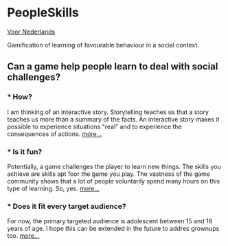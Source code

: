 # PeopleSkills

[Voor Nederlands](.)

Gamification of learning of favourable behaviour in a social context.

## Can a game help people learn to deal with social challenges?

### * How?
I am thinking of an interactive story. Storytelling teaches us that a story teaches us more than a summary of the facts.
An interactive story makes it possible to experience situations "real" and to experience the consequences of actions.
[more...](HOW_en)
### * Is it fun?
Potentially, a game challenges the player to learn new things. The skills you achieve are skills apt foor the game you play.
The vastness of the game community shows that a lot of people voluntarily spend many hours on this type of learning. So, yes.
[more...](RPG_en)
### * Does it fit every target audience?
For now, the primary targeted audience is adolescent between 15 and 18 years of age. I hope this can be extended in the future to addres grownups too.
[more...](TARGET_en)
